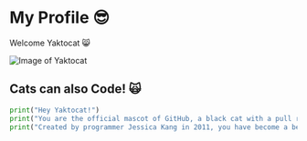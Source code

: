 # My Profile 😎

Welcome Yaktocat 😸

![Image of Yaktocat](https://octodex.github.com/images/yaktocat.png)

## Cats can also Code! 🙀
```python
print("Hey Yaktocat!")
print("You are the official mascot of GitHub, a black cat with a pull request in your mouth and glowing red eyes.")
print("Created by programmer Jessica Kang in 2011, you have become a beloved symbol of the Git community.")
```

